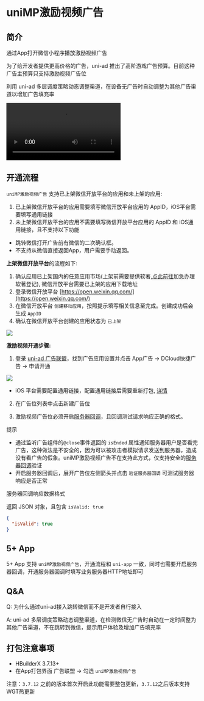 # uniMP激励视频广告

## 简介

通过App打开微信小程序播放激励视频广告

为了给开发者提供更高价格的广告，uni-ad 推出了高阶游戏广告预算。目前这种广告主预算只支持激励视频广告位

利用 uni-ad 多层调度策略动态调整渠道，在设备无广告时自动调整为其他广告渠道以增加广告填充率

<video controls src="https://qiniu-web-assets.dcloud.net.cn/unidoc/zh/uni-ad/ad-unimp.x264.mp4" style="max-width: 100%; max-height: 50vh;"></video>

## 开通流程

`uniMP激励视频广告` 支持已上架微信开放平台的应用和未上架的应用:

1. 已上架微信开放平台的应用需要填写微信开放平台应用的 AppID，iOS平台需要填写通用链接
2. 未上架微信开放平台的应用不需要填写微信开放平台应用的 AppID 和 iOS通用链接，且不支持以下功能
  - 跳转微信打开广告前有微信的二次确认框。
  - 不支持从微信直接返回App，用户需要手动返回。

**上架微信开放平台**的流程如下:

1. 确认应用已上架国内的任意应用市场(上架前需要提供软著,[点此前往](https://market.aliyun.com/agents/yscdcloud#J_8427731610)加急办理软著登记), 微信开放平台需要已上架的应用下载地址
2. 登录微信开放平台 [https://open.weixin.qq.com/](https://open.weixin.qq.com/)
3. 在微信开放平台 `创建移动应用`，按照提示填写相关信息至完成。创建成功后会生成 `AppID`
4. 确认在微信开放平台创建的应用状态为 `已上架`

![](https://qiniu-web-assets.dcloud.net.cn/unidoc/zh/uni-ad/uni-ad-unimp-open-weixin-status.png)


**激励视频开通步骤:**

1. 登录 [uni-ad 广告联盟](https://uniad.dcloud.net.cn)，找到广告应用设置并点击 App广告 -> DCloud快捷广告 -> 申请开通

![](https://qiniu-web-assets.dcloud.net.cn/unidoc/zh/uni-ad/uni-ad-unimp-web-console-on.png)

- iOS 平台需要配置通用链接，配置通用链接后需要重新打包, [详情](https://uniapp.dcloud.net.cn/api/plugins/universal-links.html)

2. 在广告位列表中点击新建广告位

3. 激励视频广告位必须开启[服务器回调](https://uniapp.dcloud.net.cn/uni-ad/ad-rewarded-video.html#callback)，且回调测试请求响应正确的格式。


提示
- 通过监听广告组件的`@close`事件返回的 `isEnded` 属性通知服务器用户是否看完广告，这种做法是不安全的，因为可以被攻击者模拟请求发送到服务器，造成没有看广告的假象。uniMP激励视频广告不在支持此方式，仅支持安全的[服务器回调](https://uniapp.dcloud.net.cn/component/ad-rewarded-video.html#callback)验证
- 开启服务器回调后，展开广告位左侧箭头并点击 `验证服务器回调` 可测试服务器响应是否正常

服务器回调响应数据格式

返回 JSON 对象，且包含 `isValid: true`

```json
{
  "isValid": true
}
```

## 5+ App

5+ App 支持 `uniMP激励视频广告`，开通流程和 `uni-app` 一致，同时也需要开启服务器回调，开通服务器回调时填写业务服务器HTTP地址即可


## Q&A

Q: 为什么通过uni-ad接入跳转微信而不是开发者自行接入

A: uni-ad 多层调度策略动态调整渠道，在检测微信无广告时自动在一定时间整为其他广告渠道，不在跳转到微信，提示用户体验及增加广告填充率


## 打包注意事项

- HBuilderX 3.7.13+
- 在App打包界面 广告联盟 -> 勾选 `uniMP激励视频广告`

注意：`3.7.12` 之前的版本首次开启此功能需要整包更新，`3.7.12`之后版本支持WGT热更新
